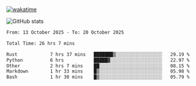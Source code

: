 [![wakatime](https://wakatime.com/badge/user/ef685785-b2de-4416-b5c6-df540c453238.svg)](https://wakatime.com/@ef685785-b2de-4416-b5c6-df540c453238)

![GitHub stats](https://github-readme-stats.vercel.app/api?username=songhahaha66)
<!--START_SECTION:waka-->

```txt
From: 13 October 2025 - To: 20 October 2025

Total Time: 26 hrs 7 mins

Rust            7 hrs 37 mins   ███████▒░░░░░░░░░░░░░░░░░   29.19 %
Python          6 hrs           █████▓░░░░░░░░░░░░░░░░░░░   22.97 %
Other           2 hrs 7 mins    ██░░░░░░░░░░░░░░░░░░░░░░░   08.15 %
Markdown        1 hr 33 mins    █▒░░░░░░░░░░░░░░░░░░░░░░░   05.98 %
Bash            1 hr 30 mins    █▒░░░░░░░░░░░░░░░░░░░░░░░   05.79 %
```

<!--END_SECTION:waka-->
